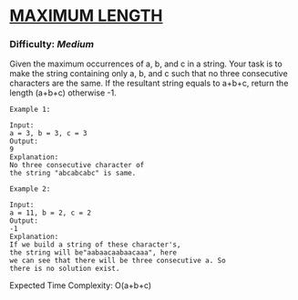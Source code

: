 # [MAXIMUM LENGTH](https://practice.geeksforgeeks.org/problems/84963d7b5b84aa24f7807d86e672d0f97f41a4b5/1)

### Difficulty: ***Medium***

Given the maximum occurrences of a, b, and c in a string. Your task is to make the string containing only a, b, and c such that no three consecutive characters are the same. If the resultant string equals to a+b+c, return the length (a+b+c) otherwise -1.

```
Example 1:

Input:
a = 3, b = 3, c = 3
Output: 
9
Explanation: 
No three consecutive character of
the string "abcabcabc" is same.
```
```
Example 2:

Input:
a = 11, b = 2, c = 2
Output: 
-1
Explanation: 
If we build a string of these character's,
the string will be"aabaacaabaacaaa", here
we can see that there will be three consecutive a. So
there is no solution exist.
```

Expected Time Complexity: O(a+b+c)
